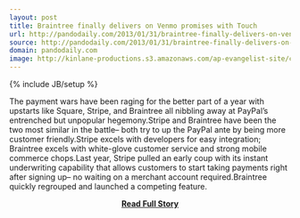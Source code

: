 ```yaml
---
layout: post
title: Braintree finally delivers on Venmo promises with Touch
url: http://pandodaily.com/2013/01/31/braintree-finally-delivers-on-venmo-promises-with-touch/
source: http://pandodaily.com/2013/01/31/braintree-finally-delivers-on-venmo-promises-with-touch/
domain: pandodaily.com
image: http://kinlane-productions.s3.amazonaws.com/ap-evangelist-site/curated/screenshots/9352_api500_com.png
---
```

{% include JB/setup %}<p>The payment wars have been raging for the better part of a year with upstarts like Square, Stripe, and Braintree all nibbling away at PayPal’s entrenched but unpopular hegemony.Stripe and Braintree have been the two most similar in the battle– both try to up the PayPal ante by being more customer friendly.Stripe excels with developers for easy integration; Braintree excels with white-glove customer service and strong mobile commerce chops.Last year, Stripe pulled an early coup with its instant underwriting capability that allows customers to start taking payments right after signing up– no waiting on a merchant account required.Braintree quickly regrouped and launched a competing feature.</p>
<center><p><a href="http://pandodaily.com/2013/01/31/braintree-finally-delivers-on-venmo-promises-with-touch/" style='padding:25px; font-sze:18px; font-weight: bold;'>Read Full Story</a></p></center>
